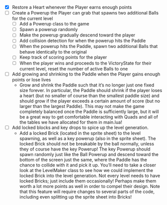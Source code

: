- [x] Restore a Heart whenever the Player earns enough points
- [ ] Create a Powerup the Player can grab that spawns two additional Balls for the current level
    - [ ] Add a Powerup class to the game
    - [ ] Spawn a powerup randomly
    - [ ] Make the powerup gradually descend toward the player
    - [ ] Add collision detection for when the powerup hits the Paddle
    - [ ] When the powerup hits the Paddle, spawn two additional Balls that behave identically to the original
    - [ ] Keep track of scoring points for the player
    - [ ] When the player wins and proceeds to the VictoryState for their current level, reset the number of active Balls to one
- [ ] Add growing and shrinking to the Paddle when the Player gains enough points or lose lives
    - Grow and shrink the Paddle such that it’s no longer just one fixed size forever. In particular, the Paddle should shrink if the player loses a heart (but no smaller of course than the smallest paddle size) and should grow if the player exceeds a certain amount of score (but no larger than the largest Paddle). This may not make the game completely balanced once the Paddle is sufficiently large, but it will be a great way to get comfortable interacting with Quads and all of the tables we have allocated for them in main.lua!
- [ ] Add locked blocks and key drops to spice up the level generation.
    - Add a locked Brick (located in the sprite sheet) to the level spawning, as well as a key powerup (also in the sprite sheet). The locked Brick should not be breakable by the ball normally, unless they of course have the key Powerup! The key Powerup should spawn randomly just like the Ball Powerup and descend toward the bottom of the screen just the same, where the Paddle has the chance to collide with it and pick it up. You’ll need to take a closer look at the LevelMaker class to see how we could implement the locked Brick into the level generation. Not every level needs to have locked Bricks; just include them occasionally! Perhaps make them worth a lot more points as well in order to compel their design. Note that this feature will require changes to several parts of the code, including even splitting up the sprite sheet into Bricks!

